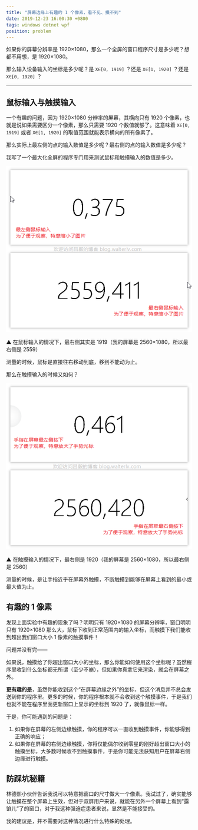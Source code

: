 ```yaml
---
title: "屏幕边缘上有趣的 1 个像素，看不见、摸不到"
date: 2019-12-23 16:00:30 +0800
tags: windows dotnet wpf
position: problem
---
```


如果你的屏幕分辨率是 1920×1080，那么一个全屏的窗口程序尺寸是多少呢？想都不用想，是 1920×1080。

那么输入设备输入的坐标是多少呢？是 `X∈[0, 1919]` ？还是 `X∈[1, 1920]` ？还是 `X∈[0, 1920]` ？

---

<div id="toc"></div>

## 鼠标输入与触摸输入

一个有趣的问题，因为 1920×1080 分辨率的屏幕，其横向只有 1920 个像素，也就是说如果需要区分一个像素，那么只需要 1920 个数值就够了。这意味着 `X∈[0, 1919]` 或者 `X∈[1, 1920]` 的取值范围就能表示横向的所有像素了。

那么实际上最左侧的点的输入数值是多少呢？最右侧的点的输入数值是多少呢？

我写了一个最大化全屏的程序专门用来测试鼠标和触摸输入的数值是多少。

![鼠标输入](/static/posts/2019-12-23-15-39-01.png)

▲ 在鼠标输入的情况下，最右侧其实是 1919（我的屏幕是 2560×1080，所以最右侧是 2559）

测量的时候，鼠标是直接往右移动到底，移到不能动为止。

那么在触摸输入的时候又如何？

![触摸输入](/static/posts/2019-12-23-15-47-26.png)

▲ 在触摸输入的情况下，最右侧是 1920（我的屏幕是 2560×1080，所以最右侧是 2560）

测量的时候，是让手指近乎在屏幕外触摸，不断触摸到能够在屏幕上看到的最小或最大值为止。

## 有趣的 1 像素

发现上面实验中有趣的现象了吗？明明只有 1920×1080 的屏幕分辨率，窗口明明只有 1920×1080 那么大，鼠标下收到正常范围内的输入坐标，而触摸下我们能收到超出我们窗口大小 1 像素的触摸事件！

问题并没有完——

如果说，触摸给了你超出窗口大小的坐标，那么你能如何使用这个坐标呢？虽然程序里收到什么坐标都无所谓（至少不崩），但如果你真拿它来渲染，就会在屏幕之外。

**更有趣的是**，虽然你能收到这个“在屏幕边缘之外”的坐标，但这个消息并不总会发送到你的程序里。更多的时候，你的程序根本就不会收到这个触摸事件，于是我们也就不能在程序里面更新窗口上显示的坐标到 1920 了，就像鼠标一样。

于是，你可能遇到的问题是：

1. 如果你在屏幕的左侧边缘触摸，你的程序可以一直收到触摸事件，你能够得到正确的响应；
1. 如果你在屏幕的右侧边缘触摸，你将仅能偶尔收到零星的刚好超出窗口大小的触摸坐标，大多数时候收不到触摸事件，于是你可能无法获知用户在屏幕右侧边缘进行触摸。

## 防踩坑秘籍

林德熙小伙伴告诉我说可以特意把窗口的尺寸做大一个像素。我试过了，确实能够让触摸在整个屏幕上生效，但对于双屏用户来说，就能在另外一个屏幕上看到“露馅儿”了的窗口，对于我这种强迫症患者来说，显然是不能接受的。

我的建议是，并不需要对这种情况进行什么特殊的处理。
